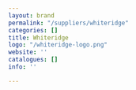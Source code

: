 ```yaml
---
layout: brand
permalink: "/suppliers/whiteridge"
categories: []
title: Whiteridge
logo: "/whiteridge-logo.png"
website: ''
catalogues: []
info: ''

---
```

